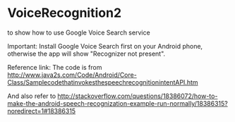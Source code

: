 VoiceRecognition2
=================

to show how to use Google Voice Search service

Important:
  Install Google Voice Search first on your Android phone, 
  otherwise the app will show "Recognizer not present".
  
  
Reference link:
  The code is from http://www.java2s.com/Code/Android/Core-Class/SamplecodethatinvokesthespeechrecognitionintentAPI.htm
  
  And also refer to http://stackoverflow.com/questions/18386072/how-to-make-the-android-speech-recognization-example-run-normally/18386315?noredirect=1#18386315
